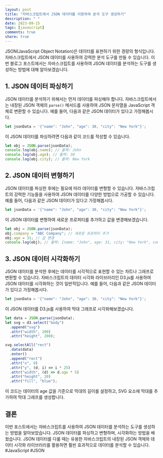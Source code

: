 ```yaml
---
layout: post
title: "자바스크립트에서 JSON 데이터를 이용하여 분석 도구 생성하기"
description: " "
date: 2023-09-15
tags: [javascript]
comments: true
share: true
---
```


JSON(JavaScript Object Notation)은 데이터를 표현하기 위한 경량의 형식입니다. 자바스크립트에서 JSON 데이터를 사용하여 강력한 분석 도구를 만들 수 있습니다. 이번 블로그 포스트에서는 자바스크립트를 사용하여 JSON 데이터를 분석하는 도구를 생성하는 방법에 대해 알아보겠습니다.

## 1. JSON 데이터 파싱하기

JSON 데이터를 분석하기 위해서는 먼저 데이터를 파싱해야 합니다. 자바스크립트에서는 내장된 JSON 객체의 `parse()` 메서드를 사용하여 JSON 문자열을 JavaScript 객체로 변환할 수 있습니다. 예를 들어, 다음과 같은 JSON 데이터가 있다고 가정해봅시다.

```javascript
let jsonData = '{"name": "John", "age": 30, "city": "New York"}';
```

이 JSON 데이터를 파싱하려면 다음과 같이 코드를 작성할 수 있습니다.

```javascript
let obj = JSON.parse(jsonData);
console.log(obj.name); // 출력: John
console.log(obj.age); // 출력: 30
console.log(obj.city); // 출력: New York
```

## 2. JSON 데이터 변형하기

JSON 데이터를 파싱한 후에는 필요에 따라 데이터를 변형할 수 있습니다. 자바스크립트의 강력한 기능들을 사용하여 JSON 데이터를 다양한 방법으로 가공할 수 있습니다. 예를 들어, 다음과 같은 JSON 데이터가 있다고 가정해봅시다.

```javascript
let jsonData = '{"name": "John", "age": 30, "city": "New York"}';
```

이 JSON 데이터를 변형하여 새로운 프로퍼티를 추가하고 값을 변경해보겠습니다.

```javascript
let obj = JSON.parse(jsonData);
obj.company = "ABC Company"; // 새로운 프로퍼티 추가
obj.age = 31; // 값 변경
console.log(obj); // 출력: {name: "John", age: 31, city: "New York", company: "ABC Company"}
```

## 3. JSON 데이터 시각화하기

JSON 데이터를 분석한 후에는 데이터를 시각적으로 표현할 수 있는 차트나 그래프로 변환할 수 있습니다. 자바스크립트의 데이터 시각화 라이브러리인 D3.js를 사용하여 JSON 데이터를 시각화하는 것이 일반적입니다. 예를 들어, 다음과 같은 JSON 데이터가 있다고 가정해봅시다.

```javascript
let jsonData = '{"name": "John", "age": 30, "city": "New York"}';
```

이 JSON 데이터를 D3.js를 사용하여 막대 그래프로 시각화해보겠습니다.

```javascript
let data = JSON.parse(jsonData);
let svg = d3.select("body")
  .append("svg")
  .attr("width", 200)
  .attr("height", 200);

svg.selectAll("rect")
  .data(data)
  .enter()
  .append("rect")
  .attr("x", 0)
  .attr("y", (d, i) => i * 25)
  .attr("width", (d) => d.age * 5)
  .attr("height", 20)
  .attr("fill", "blue");
```

이 코드는 데이터의 age 값을 기준으로 막대의 길이를 설정하고, SVG 요소에 막대를 추가하여 막대 그래프를 생성합니다.

## 결론

이번 포스트에서는 자바스크립트를 사용하여 JSON 데이터를 분석하는 도구를 생성하는 방법을 알아보았습니다. JSON 데이터를 파싱하고 변형하며, 시각화하는 방법을 배웠습니다. JSON 데이터를 다룰 때는 유용한 자바스크립트의 내장된 JSON 객체와 데이터 시각화 라이브러리를 활용하면 훨씬 효과적으로 데이터를 분석할 수 있습니다. #JavaScript #JSON